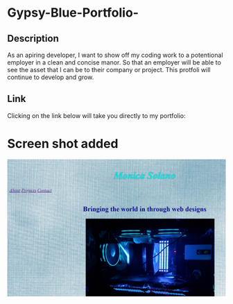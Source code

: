 # Gypsy-Blue-Portfolio-

## Description

As an apiring developer, I want to show off my coding work to a 
potentional employer in a clean and concise manor. 
So that an employer will be able to see the asset that I can be to their company or project. This protfoli will continue to develop and grow.  

## Link 
Clicking on the link below will take you directly to my portfolio:


# Screen shot added 
![screen shot of my website](./assets/images/screenshot-portfolio.png)
